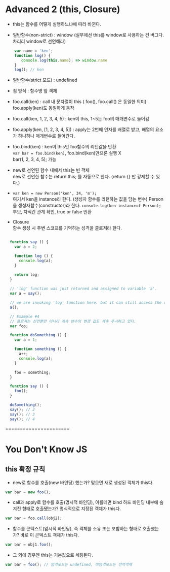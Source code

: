 # Advanced 2 (this, Closure)

* this는 함수를 어떻게 실행하느냐에 따라 바뀐다.

* 일반함수(non-strict) : window (실무에선 this를 window로 사용하는 건 버그다. 차리리 window로 선언해라)
```javascript
    var name = 'ken';
    function log() {
       console.log(this.name); => window.name
    }
    log(); // ken
```

* 일반함수(strict 모드) : undefined

* 점 방식 : 함수명 앞 객체

* foo.call(ken) : call 내 문자열이 this ( foo(), foo.call() 은 동일한 의미)  
  foo.apply(ken)도 동일하게 동작

* foo.call(ken, 1, 2, 3, 4, 5) : ken이 this, 1~5는 foo의 매개변수로 들어감
    
* foo.apply(ken, [1, 2, 3, 4, 5]) : apply는 2번째 인자를 배열로 받고, 배열의 요소가 하나하나 매개변수로 들어간다.

* foo.bind(ken) : ken이 this인 foo함수의 리턴값을 반환  
  `var bar = foo.bind(ken)`, foo.bind(ken)만으론 실행 X  
  bar(1, 2, 3, 4, 5); 가능

* new로 선언된 함수 내에서 this는 빈 객체  
  new로 선언한 함수는 return this; 를 자동으로 한다. (return {} 만 강제할 수 있다.)

* `var ken = new Person('ken', 34, 'm');`   
  여기서 ken을 instance라 한다. (생성자 함수를 리턴하는 값을 담는 변수)
  Person을 생성자함수(constructor)라 한다.
  `console.log(ken instanceof Person);` 부모, 자식간 관계 확인, true or false 반환

* Closure  
  함수 생성 시 주변 스코프를 기억하는 성격을 클로져라 한다.  
   
```javascript

  function say () {
    var a = 2;

    function log () {
      console.log(a);
    }

    return log;
  }
  
  // 'log' function was just returned and assigned to variable 'a'. 
  var a = say();

  // we are invoking 'log' function here. but it can still access the variable 'a' and log successfully.
  a();
```
```javascript
  // Example #4 
  // 클로져는 선언뿐만 아니라 계속 변수의 변경 값도 계속 주시하고 있다.
  var foo;

  function doSomething () {
    var a = 1;

    function something () {
      a++;
      console.log(a);
    }

    foo = something;
  }

  function say () {
    foo();
  }

  doSomething();
  say(); // 2
  say(); // 3
  say(); // 4

```

======================

# You Don't Know JS
## this 확정 규칙

* new로 함수를 호출(new 바인딩) 했는가? 맞으면 새로 생성된 객체가 this다.
```javascript
var bar = new foo();
```

* call과 apply로 함수를 호출(명시적 바인딩), 이를테면 bind 하드 바인딩 내부에 숨겨진 형태로 호출됐는가? 명식적으로 지정된 객체가 this다.
```javascript
var bar = foo.call(obj2);
```

* 함수를 콘텍스트(암시적 바인딩), 즉 객체를 소유 또는 포함하는 형태로 호출했는가? 바로 이 콘텍스트 객체가 this다.
```javascript
var bar = obj1.foo();
```

* 그 외에 경우엔 this는 기본값으로 세팅된다.
```javascript
var bar = foo(); // 엄격모드는 undefined, 비엄격모드는 전역객체
```

